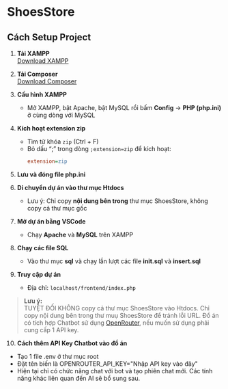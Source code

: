 # ShoesStore

## Cách Setup Project

1. **Tải XAMPP**  
   [Download XAMPP](https://www.apachefriends.org/download.html)

2. **Tải Composer**  
   [Download Composer](https://getcomposer.org/)

3. **Cấu hình XAMPP**  
   - Mở XAMPP, bật Apache, bật MySQL rồi bấm **Config** → **PHP (php.ini)** ở cùng dòng với MySQL

4. **Kích hoạt extension zip**  
   - Tìm từ khóa `zip` (Ctrl + F)  
   - Bỏ dấu “;” trong dòng `;extension=zip` để kích hoạt:
     ```ini
     extension=zip
     ```

5. **Lưu và đóng file php.ini**

6. **Di chuyển dự án vào thư mục Htdocs**  
   - Lưu ý: Chỉ copy **nội dung bên trong** thư mục ShoesStore, không copy cả thư mục gốc

7. **Mở dự án bằng VSCode**  
   - Chạy **Apache** và **MySQL** trên XAMPP

8. **Chạy các file SQL**  
   - Vào thư mục **sql** và chạy lần lượt các file **init.sql** và **insert.sql**

9. **Truy cập dự án**  
   - Địa chỉ: `localhost/frontend/index.php`

> **Lưu ý:**  
> TUYỆT ĐỐI KHÔNG copy cả thư mục ShoesStore vào Htdocs. Chỉ copy nội dung bên trong thư muụ ShoesStore để tránh lỗi URL.
> Đồ án có tích hợp Chatbot sử dụng [OpenRouter](https://openrouter.ai/), nếu muốn sử dụng phải cung cấp 1 API key.

10. **Cách thêm API Key Chatbot vào đồ án**
   - Tạo 1 file .env ở thư mục root
   - Đặt tên biến là OPENROUTER_API_KEY="Nhập API key vào đây"
   - Hiện tại chỉ có chức năng chat với bot và tạo phiên chat mới. Các tính năng khác liên quan đến AI sẽ bổ sung sau.